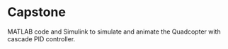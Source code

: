 # Capstone
MATLAB code and Simulink to simulate and animate the Quadcopter with cascade PID controller.

